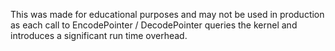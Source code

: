 This was made for educational purposes and may not be used in production as each call to EncodePointer / DecodePointer queries the kernel and introduces a significant run time overhead.
